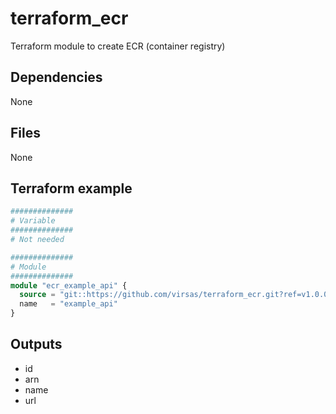 # terraform_ecr

Terraform module to create ECR (container registry)

##  Dependencies

None

## Files

None

## Terraform example

``` terraform
##############
# Variable
##############
# Not needed

##############
# Module
##############
module "ecr_example_api" {
  source = "git::https://github.com/virsas/terraform_ecr.git?ref=v1.0.0"
  name   = "example_api"
}
```

## Outputs

- id
- arn
- name
- url
